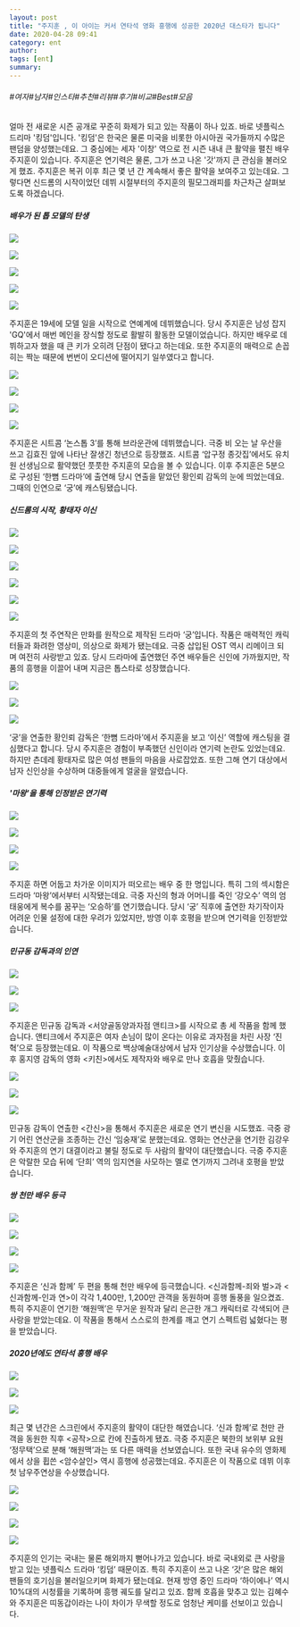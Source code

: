```yaml
---
layout: post
title: "주지훈 , 이 아이는 커서 연타석 영화 흥행에 성공한 2020년 대스타가 됩니다"
date: 2020-04-28 09:41
category: ent
author: 
tags: [ent]
summary: 
---
```


###### #여자#남자#인스타#추천#리뷰#후기#비교#Best#모음


얼마 전 새로운 시즌 공개로 꾸준히 화제가 되고 있는 작품이 하나 있죠. 바로 넷플릭스 드리마 '킹덤'입니다. '킹덤'은 한국은 물론 미국을 비롯한 아시아권 국가들까지 수많은 팬덤을 양성했는데요. 그 중심에는 세자 '이창' 역으로 전 시즌 내내 큰 활약을 펼친 배우 주지훈이 있습니다. 주지훈은 연기력은 물론, 그가 쓰고 나온 '갓'까지 큰 관심을 불러오게 했죠. 주지훈은 복귀 이후 최근 몇 년 간 계속해서 좋은 활약을 보여주고 있는데요. 그렇다면 신드롬의 시작이었던 데뷔 시절부터의 주지훈의 필모그래피를 차근차근 살펴보도록 하겠습니다.

##### 배우가 된 톱 모델의 탄생

![](https://post-phinf.pstatic.net/MjAyMDA0MDhfMTg3/MDAxNTg2MzQ3NzcxOTY1.jdKgYhGHBWrLIS0PmOsDmV-fka1FxiEijNTduP6HTkEg.2E4W2sQwq0zqjZq26_NnujvphqVe6NppBt5imNqpaRMg.JPEG/image_9299661571586347727303.jpg?type=w1200)

![](https://post-phinf.pstatic.net/MjAyMDA0MDhfMjQg/MDAxNTg2MzMyOTgwNDIw.r529OygdkD1cSwRuh8CazD4HJZ3eOGITJcqRnU3Cgfog.KAi_b2MPH5p7ofA3n3fgC68xnUVJeDZ8I0KZLujxowIg.JPEG/image_7623292481586332961859.jpg?type=w1200)

![](https://post-phinf.pstatic.net/MjAyMDA0MDhfMTc0/MDAxNTg2MzQ3Nzk5NTI4.iRK_9U8aY7DX98WpY6-86K8tMt3ahxXWPra0Mp4K5qYg.1MdNx2gHoOG_e4bKp5UQpG_UUBXzDLhUTZyFrn8b75Mg.JPEG/image_613346311586347786012.jpg?type=w1200)

![](https://post-phinf.pstatic.net/MjAyMDA0MDhfMjcz/MDAxNTg2MzQ4ODA3NzUw.A2BTXSINNEgYlSu-1Sqa59qc5sYE45CNs5GSsAu0kR4g.Zw0CI8CmWa-iAKr89KbIzBB3SiqTiUYgXgsffKjZvywg.JPEG/Untitled-3dsf.jpg?type=w1200)

![](https://post-phinf.pstatic.net/MjAyMDA0MDhfMTYz/MDAxNTg2MzQ5MDAyMjk3.dFlrF6oaMgOfBTxhrIGkfJS3v4riJKEF9fXM5m1NF24g.OJr2InZHde1g3tMUbnd1VMqBp0PvlG3xlZ18cczfO7Ug.JPEG/Untitled-4d.jpg?type=w1200)

주지훈은 19세에 모델 일을 시작으로 연예계에 데뷔했습니다. 당시 주지훈은 남성 잡지 'GQ'에서 매번 메인을 장식할 정도로 활발히 활동한 모델이었습니다. 하지만 배우로 데뷔하고자 했을 때 큰 키가 오히려 단점이 됐다고 하는데요. 또한 주지훈의 매력으로 손꼽히는 짝눈 때문에 번번이 오디션에 떨어지기 일쑤였다고 합니다.  

![](https://post-phinf.pstatic.net/MjAyMDA0MDhfMTUy/MDAxNTg2MzMzNDMyMzAz.f8dGQoyL6L3UfLREnVssnBjbkHGYJ5YKZ-j9IoNuzdQg.oV0MRi-uIZISACcc4aeMZ2tq7n9wwXw0_GqZiDgNA_0g.GIF/5.gif?type=w1200)

![](https://post-phinf.pstatic.net/MjAyMDA0MDhfMjAg/MDAxNTg2MzMzNDQ0NzI2.tUvPlsxsO9sbCZnCcX43Rn6IFTZHdbQyf2SSp3pTzuQg.q9IOHPYy0Byj6oIAbPomNdkJXHQ3voPGzI8dW2Kv9k8g.JPEG/4.JPG?type=w1200)

![](https://post-phinf.pstatic.net/MjAyMDA0MDhfMjE5/MDAxNTg2MzMzNDU1NzIz.8BSEGt3HAINe8CAqzxkUGk5_iNPkZjl1WPQUidsIan4g.3uGmFtRpY1bdspqaY2_EwvD9i05LVKqKXGHFzr5iIM4g.JPEG/3.JPG?type=w1200)

![](https://post-phinf.pstatic.net/MjAyMDA0MDhfMTE2/MDAxNTg2MzMzNDY4NzMz.Urdx2D2wRv7213-4TOvB0uShxyP7WyNLZsdzv-Y1o9Ug.YZAKolXtoad4-6_deVzpS-Urw6MveJjpBuF8xrkEmKAg.GIF/4.gif?type=w1200)

주지훈은 시트콤 ‘논스톱 3’를 통해 브라운관에 데뷔했습니다. 극중 비 오는 날 우산을 쓰고 김효진 앞에 나타난 잘생긴 청년으로 등장했죠. 시트콤 ‘압구정 종갓집’에서도 유치원 선생님으로 활약했던 풋풋한 주지훈의 모습을 볼 수 있습니다. 이후 주지훈은 5분으로 구성된 ‘한뼘 드라마’에 출연해 당시 연출을 맡았던 황인뢰 감독의 눈에 띄었는데요. 그때의 인연으로 ‘궁’에 캐스팅됐습니다.

##### 신드롬의 시작, 황태자 이신

![](https://post-phinf.pstatic.net/MjAyMDA0MDhfMjAx/MDAxNTg2MzQ4MDQ2NTUx.tV7a_x-DYf9dcn_Y3LGR6f4FSrxKA9AEKGOxEGZ2Qp0g.p1HPi5H3TdLusJNudF1CbwFthUaDEvE0VmHcdAjcQNIg.JPEG/Untitled-3f.jpg?type=w1200)

![](https://post-phinf.pstatic.net/MjAyMDA0MDhfMTU1/MDAxNTg2MzM0MDkxNDgy.SDT3SkydqIMj441_yTRiTORUV4XFhxLZRZUTNEHfCe0g.SgKyqflz6bD8r_omkHNjsitWhVAwZignNQTuSPfFMe0g.JPEG/9.jpg?type=w1200)

![](https://post-phinf.pstatic.net/MjAyMDA0MDhfMjIw/MDAxNTg2MzQ4MDczMjc5.T1OVzNtmcYPTB2fE-xC_eV83oEZqriSxdO11FXKQIzUg.8tMG1ygsVjdfpPSygwbbuCW6hr_-HG4M64AuTv9fgXog.JPEG/image_3744192821586348061492.jpg?type=w1200)

![](https://post-phinf.pstatic.net/MjAyMDA0MDhfMTgg/MDAxNTg2MzM0MTg5MTI1.JAzdNpPjB63l3UKg3eO1TOv39EzogNZwSk7KUr5m1qgg.6pCxG--CaCd4o2378fgG6EveX5p0KxaR76HHieD2AAYg.GIF/10.gif?type=w1200)

![](https://post-phinf.pstatic.net/MjAyMDA0MDhfMjUy/MDAxNTg2MzM0NDA1ODM3.IFI3ID0J4woW1Mwos1PhtxqiQdXDRVc401OFWq3lBxgg.oNKoFRz97ynU2vhNwSRtUv6-eLpGIcg9dchm06jE-24g.JPEG/image_3665544381586334380554.jpg?type=w1200)

![](https://post-phinf.pstatic.net/MjAyMDA0MDhfMjIx/MDAxNTg2MzM0NDI3Mjk1.LnqaVk_mVJUoCF01PRkh_YyAmSSxRK2TZh474rydiHsg.hKlYEvYTw6NSN1u4tiIXZIgWmsBzAaP3QNrLH2TcCgog.JPEG/image_7267989771586334415013.jpg?type=w1200)

주지훈의 첫 주연작은 만화를 원작으로 제작된 드라마 ‘궁’입니다. 작품은 매력적인 캐릭터들과 화려한 영상미, 의상으로 화제가 됐는데요. 극중 삽입된 OST 역시 리메이크 되며 여전히 사랑받고 있죠. 당시 드라마에 출연했던 주연 배우들은 신인에 가까웠지만, 작품의 흥행을 이끌어 내며 지금은 톱스타로 성장했습니다.  

![](https://post-phinf.pstatic.net/MjAyMDA0MDhfMjA2/MDAxNTg2MzM0NzMxMzU1.3uwhEaN-aeSfW-HnAKColnEYucedqeYtQWXoDO3joXQg.9uG99nhgDy6vh5Mq4xeWDwqXB0f31nmwdzImLbB5mZEg.GIF/13.gif?type=w1200)

![](https://post-phinf.pstatic.net/MjAyMDA0MDhfMjg1/MDAxNTg2MzM0NDc1NzQ2.DCyC6UJsRCCjbuY0u41j3pFL5WYMwpFjT3b0SiJl-vUg.vt0YxbgOAbhr5ulKfix7dotqvWXl_VuZekxREilKJYkg.JPEG/5.jpg?type=w1200)

![](https://post-phinf.pstatic.net/MjAyMDA0MDhfMjQx/MDAxNTg2MzM0NjI3Mzc3.Pl45Kq5UL1Ol77GU8q76J2Y2ua3wVgL0EWA3fRCUWlog.GEJ8HarXC3q0vXLzm2tPBVrGZPzCKKC5Zgqh5fGS9Xcg.GIF/6.gif?type=w1200)

‘궁’을 연출한 황인뢰 감독은 ‘한뼘 드라마’에서 주지훈을 보고 ‘이신’ 역할에 캐스팅을 결심했다고 합니다. 당시 주지훈은 경험이 부족했던 신인이라 연기력 논란도 있었는데요. 하지만 츤데레 황태자로 많은 여성 팬들의 마음을 사로잡았죠. 또한 그해 연기 대상에서 남자 신인상을 수상하며 대중들에게 얼굴을 알렸습니다.

##### '마왕'을 통해 인정받은 연기력

![](https://post-phinf.pstatic.net/MjAyMDA0MDhfOTMg/MDAxNTg2MzM2MTE1MTAx.sOMk0EQeHV_k3uv0W3I-JpLdiE74G_vimTtWPEK4YTsg.hc1sGHrk8gW0RuwYpQt5RAIgoqG1Xp0-5CkTt3EmguEg.JPEG/image_8207565831586336103868.jpg?type=w1200)

![](https://post-phinf.pstatic.net/MjAyMDA0MDhfNzcg/MDAxNTg2MzM2MTM1MDg3.x-8hIJ3abJQv7Ln6iAzHow2f4OHVsD7c2p4tqlsdl70g.tYll3uVLTJAfDUXsE2Pqa7jWR8WZoa9dtpCA95SwL_gg.JPEG/image_9881121961586336124359.jpg?type=w1200)

![](https://post-phinf.pstatic.net/MjAyMDA0MDhfMTgw/MDAxNTg2MzM2MTU1ODgx.t1_6sbim_cpF-jlKsQJK4B2ihpcn3xdZd94TnQOvLQ8g._hlxWW1EM2L1h1pZItCNYeQ-4LWkdL1m4e97r9zMJ8kg.JPEG/image_9179529061586336144841.jpg?type=w1200)

![](https://post-phinf.pstatic.net/MjAyMDA0MDhfMjc0/MDAxNTg2MzM2MjA2NjAy.GesJ0AeiCDguWEBRUbChKEccDXDLFEnHzSpBDUxswesg.Uc9XyQgoxk1ADmhbyPs7lLGBqLl_A7ywEdrOEaHpTNsg.GIF/26.gif?type=w1200)

주지훈 하면 어둡고 차가운 이미지가 떠오르는 배우 중 한 명입니다.  특히 그의 섹시함은 드라마 ‘마왕’에서부터 시작됐는데요. 극중 자신의 형과 어머니를 죽인 ‘강오수’ 역의 엄태웅에게 복수를 꿈꾸는 ‘오승하’를 연기했습니다. 당시 ‘궁’ 직후에 출연한 차기작이자 어려운 인물 설정에 대한 우려가 있었지만, 방영 이후 호평을 받으며 연기력을 인정받았습니다.  

##### 민규동 감독과의 인연

![](https://post-phinf.pstatic.net/MjAyMDA0MDhfMTE4/MDAxNTg2MzM1MDczMzQy.cvSui1fF9-ND-cAauswpPwcBBMcEPKbpHhfuHn3OAR0g.Na3WYwYXHPO8RUmkJfQDLUKbP_VI_fnAGFPT73AOXvIg.JPEG/15.jpg?type=w1200)

![](https://post-phinf.pstatic.net/MjAyMDA0MDhfMTU0/MDAxNTg2MzM1MDg1MTg1.4XHmNRG2GeneuG02dmgHxPY4dtCXlDIA8l1PqXEkKXwg.f8eGSOqQCbUVsRtLTKJMZaWihFb-IUzDnX3URvfS8zsg.GIF/16.gif?type=w1200)

![](https://post-phinf.pstatic.net/MjAyMDA0MDhfNzQg/MDAxNTg2MzM1MTE0MTEz.AbtQM9RX92nwyGL9RXK7FuwB4zg8pBEZJG6-Gta0Etgg.6Yje-rnI2S8WnSuaaSFCvO1xiceNc7cxP8V3yiJO6qAg.JPEG/image_1358351061586335101539.jpg?type=w1200)

주지훈은 민규동 감독과 <서양골동양과자점 앤티크>를 시작으로 총 세 작품을 함께 했습니다. 앤티크에서 주지훈은 여자 손님이 많이 온다는 이유로 과자점을 차린 사장 ‘진혁’으로 등장했는데요. 이 작품으로 백상예술대상에서 남자 인기상을 수상했습니다. 이후 홍지영 감독의 영화 <키친>에서도 제작자와 배우로 만나 호흡을 맞췄습니다.  

![](https://post-phinf.pstatic.net/MjAyMDA0MDhfMjk3/MDAxNTg2MzQ4MTQ5OTc1.tXNuUqwIJaIX-I5wKPU8RAaR_6_cSu7fjTRc6-5ihFwg.DQfWMYGv-xdW9SUz4404eJYMuF1IKCZojgjtFM9SRAAg.JPEG/image_2699390481586348034369.jpg?type=w1200)

![](https://post-phinf.pstatic.net/MjAyMDA0MDhfMjUg/MDAxNTg2MzM1NjEzMjEx.kW_4P3CYSruJ-RfvFrGqFvv1LUYL3lOmJ3SHqdrEHKEg.-HbeQiPbsasxnj-al_o4WQJDDQrng7Y9Wfvxq2tgp3wg.JPEG/20.jpg?type=w1200)

![](https://post-phinf.pstatic.net/MjAyMDA0MDhfOTAg/MDAxNTg2MzM1NjM1Nzg4.2gOLqdcoZDQFqL6XfN8918EzukGrV7czoguYRePFyKYg.waJzN1msOF1GLW7Yz30b4UV-Se4sG_d7sIE8Dl_IhOog.JPEG/image_259578241586335621836.jpg?type=w1200)

민규동 감독이 연출한 <간신>을 통해서 주지훈은 새로운 연기 변신을 시도했죠. 극중 광기 어린 연산군을 조종하는 간신 ‘임숭재’로 분했는데요. 영화는 연산군을 연기한 김강우와 주지훈의 연기 대결이라고 불릴 정도로 두 사람의 활약이 대단했습니다. 극중 주지훈은 악랄한 모습 뒤에 ‘단희’  역의 임지연을 사모하는 멜로 연기까지 그려내 호평을 받았습니다.

##### 쌍 천만 배우 등극

![](https://post-phinf.pstatic.net/MjAyMDA0MDhfMTcw/MDAxNTg2MzM3MDgwNTM3.J-2CUEW91ii6sfC7tdb6YgY0lUn_z3mtyMzmDFTvcXgg._IshJaGic8-mnySFvguTxmv7crlKNPWglR5qC5eJieIg.JPEG/image_2662147391586337068054.jpg?type=w1200)

![](https://post-phinf.pstatic.net/MjAyMDA0MDhfMTAg/MDAxNTg2MzM3MDYwNDEy.mQEMmcnPaI0rR9fmEkZ5Sf14XRuVy1x07B6Y76ie25Yg.0FGJWBQk4r1__OXyumVlvgWDxSnqY32GOVSNKBpxOSwg.GIF/5.gif?type=w1200)

![](https://post-phinf.pstatic.net/MjAyMDA0MDhfMTkx/MDAxNTg2MzM3MTY2MTU5.ASP1D4UWlvE5cDrfIE_TahqsBISEBp7jECC0ugTqSVMg.kbQpA-KJNwSRgsUkgSnilub-XSLzgHr2yy-bFM3pfUQg.GIF/6.gif?type=w1200)

![](https://post-phinf.pstatic.net/MjAyMDA0MDhfMjQz/MDAxNTg2MzM3MTkyMjc3.6as_kCb2DXZi0ILMQHFWfV7ZXenMMGmxYcAWYHMRSAUg.z_WM1PlB74IxTpJZUKOakzE8NLj5tji55JzLpPPJNp8g.JPEG/image_4772851761586337177798.jpg?type=w1200)

주지훈은 ‘신과 함께’ 두 편을 통해 천만 배우에 등극했습니다. <신과함께-죄와 벌>과 <신과함께-인과 연>이 각각 1,400만,  1,200만 관객을 동원하며 흥행 돌풍을 일으켰죠. 특히 주지훈이 연기한 ‘해원맥’은 무거운 원작과 달리 은근한 개그 캐릭터로 각색되어 큰 사랑을 받았는데요. 이 작품을 통해서 스스로의 한계를 깨고 연기 스펙트럼 넓혔다는 평을 받았습니다.

##### 2020년에도 연타석 흥행 배우

![](https://post-phinf.pstatic.net/MjAyMDA0MDhfOTIg/MDAxNTg2MzM3NDI2MzAy.28zIhVy5ud5qcisikcyN7mCr2f6n6pCDl5L76yttdckg.TE3qrT5cBVg4hD88gOOeo831ljyXSOQszw1Jho-OiCog.JPEG/6.jpg?type=w1200)

![](https://post-phinf.pstatic.net/MjAyMDA0MDhfMTkw/MDAxNTg2MzM3NDYxNjA1.NUfPzRdugaxGRfFpVrZWlKeN_8iOMpVzeW9tOpb8MlUg.gqbLv2V8XgaVJgGMt4mHIiXRBgQTCdRygmt4muYvcaEg.JPEG/image_2830958681586337449479.jpg?type=w1200)

![](https://post-phinf.pstatic.net/MjAyMDA0MDhfMTg0/MDAxNTg2MzM3NDQzNjY0.mx608FmXyOLBBHXPz2FbKiyP9DVp6_u9Ar6MFFfbkPEg.JTiaRhNUiD5Fv8C8HReL_6UfAlg-O7hGLUOB_5IgGDcg.JPEG/8.jpg?type=w1200)

최근 몇 년간은 스크린에서 주지훈의 활약이 대단한 해였습니다. ‘신과 함께’로 천만 관객을 동원한 직후 <공작>으로 칸에 진출하게 됐죠. 극중 주지훈은 북한의 보위부 요원 ‘정무택’으로 분해 ‘해원맥’과는 또 다른 매력을 선보였습니다. 또한 국내 유수의 영화제에서 상을 휩쓴 <암수살인> 역시 흥행에 성공했는데요. 주지훈은 이 작품으로 데뷔 이후 첫 남우주연상을 수상했습니다.  

![](https://post-phinf.pstatic.net/MjAyMDA0MDhfNDkg/MDAxNTg2MzM3Njc2MjYy.bOEexK_9QIhWKlWgfLIHq-4UI7PYGgKF2lwrg69ey0Ug.Ggn03FfgSk4sEsmYVh767Sq15m0mXsbAa_4LlsG5JrYg.GIF/13.gif?type=w1200)

![](https://post-phinf.pstatic.net/MjAyMDA0MDhfMTIz/MDAxNTg2MzM3NzAwMjUw.GrrIl1p809Xt3vaEHljNv8wTedp16xk1Udp7V6UY8G4g.x46DzamWF3AUXp-AWfFbi7orf8awKuBaVBJKLyyrBhEg.JPEG/image_7144179251586337688902.jpg?type=w1200)

![](https://post-phinf.pstatic.net/MjAyMDA0MDhfMjkz/MDAxNTg2MzM3NzQ1NTYw.L2gkJv8shceI3MBR0jxfkDKu63mGR60eR6NGFe-azLog.1du2l2tl0WTcyKJ7D6ZIDc5zjS6-yvEf_Hz4fJSjQa8g.JPEG/image_4763249651586337731400.jpg?type=w1200)

![](https://post-phinf.pstatic.net/MjAyMDA0MDhfODEg/MDAxNTg2MzM3NzIyMjMy.w4uLwmWwTR6s9-FDfkq0yAqKrxkiPSDplV3gpeUy16Yg.s6laXnwtWcngAYFT0SLCmY5F74Si7jcykO5YwFyNFn8g.JPEG/image_5452532181586337711438.jpg?type=w1200)

주지훈의 인기는 국내는 물론 해외까지 뻗어나가고 있습니다. 바로 국내외로 큰 사랑을 받고 있는 넷플릭스 드라마 ‘킹덤’ 때문이죠. 특히 주지훈이 쓰고 나온 ‘갓’은 많은 해외 팬들의 호기심을 불러일으키며 화제가 됐는데요. 현재 방영 중인 드라마 ‘하이에나’ 역시 10%대의 시청률을 기록하며 흥행 궤도를 달리고 있죠. 함께 호흡을 맞추고 있는 김혜수와 주지훈은 띠동갑이라는 나이 차이가 무색할 정도로 엄청난 케미를 선보이고 있습니다.